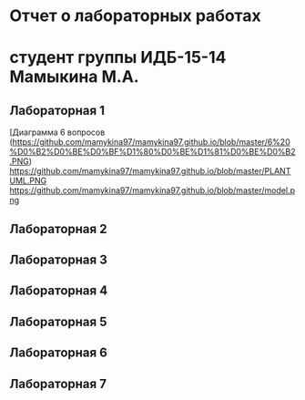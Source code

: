 # Отчет о лабораторных работах
# студент группы ИДБ-15-14 Мамыкина М.А.

## Лабораторная 1
[Диаграмма 6 вопросов (https://github.com/mamykina97/mamykina97.github.io/blob/master/6%20%D0%B2%D0%BE%D0%BF%D1%80%D0%BE%D1%81%D0%BE%D0%B2.PNG)
https://github.com/mamykina97/mamykina97.github.io/blob/master/PLANTUML.PNG
https://github.com/mamykina97/mamykina97.github.io/blob/master/model.png
## Лабораторная 2

## Лабораторная 3

## Лабораторная 4

## Лабораторная 5

## Лабораторная 6

## Лабораторная 7
